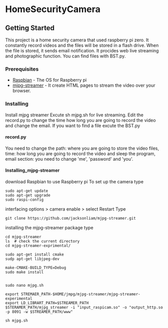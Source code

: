 # HomeSecurityCamera

## Getting Started
This project is a home security camera that used raspberry pi zero.
It constantly record videos and the files will be stored in a flash drive. When the file is stored, it sends email notification.
It procides web live streaming and photographic function. You can find files with BST.py. 

### Prerequisites
* [Raspbian](https://www.raspberrypi.org/downloads/raspbian/) - The OS for Raspberry pi
* [mjpg-streamer](https://github.com/jacksonliam/mjpg-streamer) - It create HTML pages to stream the video over your browser.


### Installing
Install mjpg streamer 
Excute sh mjpg.sh for live streaming. 
Edit the record.py to change the time how long you are going to record the video and change the email.
If you want to find a file excute the BST.py 

#### record.py
You need to change the path: where you are going to store the video files, time: how long you are going to record the video and sleep the program, email section: you need to change 'me', 'password' and 'you'.

#### Installing_mjpg-streamer
download Raspbian to use Raspberry pi
To set up the camera type 

```
sudo apt-get update
sudo apt-get upgrade
sudo raspi-config
```
interfacing options > camera enable > select
Restart 
Type
```
git clone https://github.com/jacksonliam/mjpg-streamer.git
```
installing the mjpg-streamer package 
type
```
cd mjpg-streamer
ls  # check the current directory
cd mjpg-streamer-exprimental/

sudo apt-get install cmake
sudp apt-get libjpeg-dev

make-CMAKE-BUILD_TYPE=Debug
sudo make install


sudo nano mjpg.sh

export STREMAER_PATH-$HOME/jmpg/mjpg-streamer/mjpg-streamer-experimental
export LD_LIBRART_PATH=$STREAMER_PATH
$STERAMER_PATH/mjpg_streamer -i "input_raspicam.so" -o "output_http.so -p 8091 -w $STREAMER_PATH/www"

sh mjpg.sh
```
